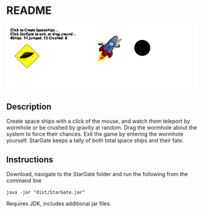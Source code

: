 # README

![StarGate gameplay](src/game_play.png)

## Description

Create space ships with a click of the mouse, and watch them teleport by wormhole or be crushed by gravity at random. Drag the wormhole about the system to force their chances. Exit the game by entering the wormhole yourself. StarGate keeps a tally of both total space ships and their fate.

## Instructions

Download, navigate to the StarGate folder and run the following from the command line

    java -jar "dist/StarGate.jar"

Requires JDK, includes additional jar files.
 
